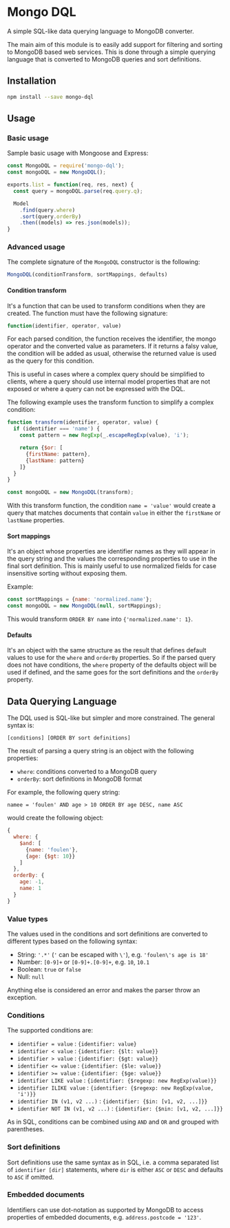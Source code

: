 # Mongo DQL

A simple SQL-like data querying language to MongoDB converter.

The main aim of this module is to easily add support for filtering and sorting to MongoDB based web services. This is
done through a simple querying language that is converted to MongoDB queries and sort definitions.

## Installation

```sh
npm install --save mongo-dql
```

## Usage

### Basic usage

Sample basic usage with Mongoose and Express:

```js
const MongoDQL = require('mongo-dql');
const mongoDQL = new MongoDQL();

exports.list = function(req, res, next) {
  const query = mongoDQL.parse(req.query.q);

  Model
    .find(query.where)
    .sort(query.orderBy)
    .then((models) => res.json(models));
}
```

### Advanced usage

The complete signature of the `MongoDQL` constructor is the following:

```js
MongoDQL(conditionTransform, sortMappings, defaults)
```

#### Condition transform

It's a function that can be used to transform conditions when they are created. The function must have the following
signature:

```js
function(identifier, operator, value)
```

For each parsed condition, the function receives the identifier, the mongo operator and the converted value as
parameters. If it returns a falsy value, the condition will be added as usual, otherwise the returned value is used as
the query for this condition.

This is useful in cases where a complex query should be simplified to clients, where a query should use internal model
properties that are not exposed or where a query can not be expressed with the DQL.

The following example uses the transform function to simplify a complex condition:

```js
function transform(identifier, operator, value) {
  if (identifier === 'name') {
    const pattern = new RegExp(_.escapeRegExp(value), 'i');

    return {$or: [
      {firstName: pattern},
      {lastName: pattern}
    ]}
  }
}

const mongoDQL = new MongoDQL(transform);
```

With this transform function, the condition `name = 'value'` would create a query that matches documents that contain
`value` in either the `firstName` or `lastName` properties.

#### Sort mappings

It's an object whose properties are identifier names as they will appear in the query string and the values the
corresponding properties to use in the final sort definition. This is mainly useful to use normalized fields for case
insensitive sorting without exposing them.

Example:

```js
const sortMappings = {name: 'normalized.name'};
const mongoDQL = new MongoDQL(null, sortMappings);
```

This would transform `ORDER BY name` into `{'normalized.name': 1}`.

#### Defaults

It's an object with the same structure as the result that defines default values to use for the `where` and `orderBy`
properties. So if the parsed query does not have conditions, the `where` property of the defaults object will be used
if defined, and the same goes for the sort definitions and the `orderBy` property.

## Data Querying Language

The DQL used is SQL-like but simpler and more constrained. The general syntax is:

```
[conditions] [ORDER BY sort definitions]
```

The result of parsing a query string is an object with the following properties:

* `where`: conditions converted to a MongoDB query
* `orderBy`: sort definitions in MongoDB format

For example, the following query string:

```
namee = 'foulen' AND age > 10 ORDER BY age DESC, name ASC
```

would create the following object:

```js
{
  where: {
    $and: [
      {name: 'foulen'},
      {age: {$gt: 10}}
    ]
  },
  orderBy: {
    age: -1,
    name: 1
  }
}
```

### Value types

The values used in the conditions and sort definitions are converted to different types based on the following syntax:

* String: `'.*'` (`'` can be escaped with `\'`), e.g. `'foulen\'s age is 18'`
* Number: `[0-9]+` or `[0-9]+.[0-9]+`, e.g. `10`, `10.1`
* Boolean: `true` or `false`
* Null: `null`

Anything else is considered an error and makes the parser throw an exception.

### Conditions

The supported conditions are:

* `identifier = value` : `{identifier: value}`
* `identifier < value` : `{identifier: {$lt: value}}`
* `identifier > value` : `{identifier: {$gt: value}}`
* `identifier <= value` : `{identifier: {$le: value}}`
* `identifier >= value` : `{identifier: {$ge: value}}`
* `identifier LIKE value` : `{identifier: {$regexp: new RegExp(value)}}`
* `identifier ILIKE value` : `{identifier: {$regexp: new RegExp(value, 'i')}}`
* `identifier IN (v1, v2 ...)` : `{identifier: {$in: [v1, v2, ...]}}`
* `identifier NOT IN (v1, v2 ...)` : `{identifier: {$nin: [v1, v2, ...]}}`

As in SQL, conditions can be combined using `AND` and `OR` and grouped with parentheses.

### Sort definitions

Sort definitions use the same syntax as in SQL, i.e. a comma separated list of `identifier [dir]` statements, where
`dir` is either `ASC` or `DESC` and defaults to `ASC` if omitted.

### Embedded documents

Identifiers can use dot-notation as supported by MongoDB to access properties of embedded documents, e.g.
`address.postcode = '123'`.
